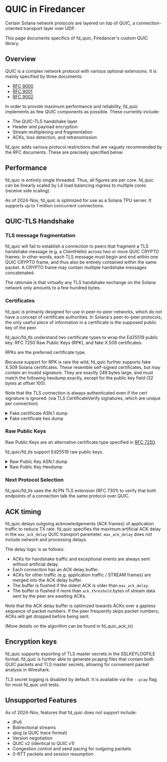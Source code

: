 # QUIC in Firedancer

Certain Solana network protocols are layered on top of QUIC,
a connection-oriented transport layer over UDP.

This page documents specifics of fd_quic, Firedancer's custom QUIC library.

## Overview

QUIC is a complex network protocol with various optional extensions.
It is mainly specified by three documents:
- [RFC 9000](https://datatracker.ietf.org/doc/html/rfc9000)
- [RFC 9001](https://datatracker.ietf.org/doc/html/rfc9001)
- [RFC 9002](https://datatracker.ietf.org/doc/html/rfc9002)

In order to provide maximum performance and reliability, fd_quic
implements as few QUIC components as possible.  These currently include:
- The QUIC-TLS handshake layer
- Header and payload encryption
- Stream multiplexing and fragmentation
- ACKs, loss detection, and retransmission

fd_quic adds various protocol restrictions that are vaguely recommended by
the RFC documents.  These are precisely specified below.

## Performance

fd_quic is entirely single threaded.  Thus, all figures are per core.
fd_quic can be linearly scaled by L4 load balancing ingress to multiple
cores (receive side scaling).

As of 2024-Nov, fd_quic is optimized for use as a Solana TPU server.
It supports up to 1 million concurrent connections.

## QUIC-TLS Handshake

### TLS message fragmentation

fd_quic will fail to establish a connection to peers that fragment a TLS
handshake message (e.g. a ClientHello) across two or more QUIC CRYPTO
frames.  In other words, each TLS message must begin and end within one
QUIC CRYPTO frame, and thus also be entirely contained within the same
packet.  A CRYPTO frame may contain multiple handshake messages
concatenated.

The rationale is that virtually any TLS handshake exchange on the Solana
network only amounts to a few hundred bytes.

### Certificates

fd_quic is primarily designed for use in peer-to-peer networks, which do
not have a concept of certificate authorities.  In Solana's peer-to-peer
protocols, the only useful piece of information in a certificate is the
supposed public key of the peer.

fd_quic/fd_tls understand two certificate types to wrap the Ed25519 public
key: RFC 7250 Raw Public Keys (RPK), and fake X.509 certificates.

RPKs are the preferred certificate type.

Because support for RPK is rare the wild, fd_quic further supports fake
X.509 Solana certificates.  These resemble self-signed certificates, but
may contain an invalid signature.  They are exactly 249 bytes large, and
must match the following hexdump exactly, except for the public key field
(32 bytes at offset 100).

Note that the TLS connection is always authenticated even if the cert
signature is ignored.  (via TLS CertificateVerify signatures, which are
unique per connection)

<details>
<summary>Fake certificate ASN.1 dump</summary>

```
Certificate:
    Data:
        Version: 3 (0x2)
        Serial Number: 72340172838076673 (0x101010101010101)
    Signature Algorithm: Ed25519
        Issuer: CN=Solana node
        Validity
            Not Before: Jan  1 00:00:00 1970 GMT
            Not After : Jan  1 00:00:00 4096 GMT
        Subject:
        Subject Public Key Info:
            Public Key Algorithm: Ed25519
            [ PUBLIC KEY GOES HERE ]
        X509v3 extensions:
            X509v3 Subject Alternative Name: critical
                DNS:localhost
            X509v3 Basic Constraints: critical
                CA:FALSE
    Signature Algorithm: Ed25519
         ff:ff:ff:ff:ff:ff:ff:ff:ff:ff:ff:ff:ff:ff:ff:ff:ff:ff:
         ff:ff:ff:ff:ff:ff:ff:ff:ff:ff:ff:ff:ff:ff:ff:ff:ff:ff:
         ff:ff:ff:ff:ff:ff:ff:ff:ff:ff:ff:ff:ff:ff:ff:ff:ff:ff:
         ff:ff:ff:ff:ff:ff:ff:ff:ff:ff
```

</details>

<details>
<summary>Fake certificate hex dump</summary>

To construct a fake certificate, copy paste the Ed25519 public key at
offset 0x64.

```
00000000: 3081 f630 81a9 a003 0201 0202 0801 0101  0..0............
00000010: 0101 0101 0130 0506 032b 6570 3016 3114  .....0...+ep0.1.
00000020: 3012 0603 5504 030c 0b53 6f6c 616e 6120  0...U....Solana
00000030: 6e6f 6465 3020 170d 3730 3031 3031 3030  node0 ..70010100
00000040: 3030 3030 5a18 0f34 3039 3630 3130 3130  0000Z..409601010
00000050: 3030 3030 305a 3000 302a 3005 0603 2b65  00000Z0.0*0...+e
00000060: 7003 2100 ffff ffff ffff ffff ffff ffff  p.!.............
00000070: ffff ffff ffff ffff ffff ffff ffff ffff  ................
00000080: ffff ffff a329 3027 3017 0603 551d 1101  .....)0'0...U...
00000090: 01ff 040d 300b 8209 6c6f 6361 6c68 6f73  ....0...localhos
000000a0: 7430 0c06 0355 1d13 0101 ff04 0230 0030  t0...U.......0.0
000000b0: 0506 032b 6570 0341 00ff ffff ffff ffff  ...+ep.A........
000000c0: ffff ffff ffff ffff ffff ffff ffff ffff  ................
000000d0: ffff ffff ffff ffff ffff ffff ffff ffff  ................
000000e0: ffff ffff ffff ffff ffff ffff ffff ffff  ................
000000f0: ffff ffff ffff ffff ff                   .........
```

</details>

### Raw Public Keys

Raw Public Keys are an alternative certificate type specified in
[RFC 7250](https://datatracker.ietf.org/doc/html/rfc7250).

fd_quic/fd_tls support Ed25519 raw public keys.

<details>
<summary>Raw Public Key ASN.1 dump</summary>

```
    0:d=0  hl=2 l=  42 cons: SEQUENCE
    2:d=1  hl=2 l=   5 cons: SEQUENCE
    4:d=2  hl=2 l=   3 prim: OBJECT            :Ed25519
    9:d=1  hl=2 l=  33 prim: BIT STRING
```

</details>

<details>
<summary>Raw Public Key Hexdump</summary>

To construct a raw public key, paste the Ed25519 public key at offset 0x0c.


```
00000000: 302a 3005 0603 2b65 7003 2100 ffff ffff  0*0...+ep.!.....
00000010: ffff ffff ffff ffff ffff ffff ffff ffff  ................
00000020: ffff ffff ffff ffff ffff ffff            ............
```

</details>

### Next Protocol Selection

fd_quic/fd_tls uses the ALPN TLS extension (RFC 7301) to verify that
both endpoints of a connection talk the same protocol over QUIC.

## ACK timing

fd_quic delays outgoing acknowledgements (ACK frames) of application
traffic to reduce TX rate.  fd_quic specifies the maximum artificial ACK
delay in the `max_ack_delay` QUIC transport parameter.  `max_ack_delay`
does not include network and processing delays.

The delay logic is as follows:
- ACKs for handshake traffic and exceptional events are always sent without
  artificial delay.
- Each connection has an ACK delay buffer.
- ACKs for other traffic (e.g. application traffic / STREAM frames) are
  merged into the ACK delay buffer.
- The buffer is flushed if the oldest ACK is older than `max_ack_delay`.
- The buffer is flushed if more than `ack_threshold` bytes of stream data
  sent by the peer are awaiting ACKs.

Note that the ACK delay buffer is optimized towards ACKs over a gapless
sequence of packet numbers.  If the peer frequently skips packet numbers,
ACKs will get dropped before being sent.

(More details on the algorithm can be found in fd_quic_ack_tx)

## Encryption keys

fd_quic supports exporting of TLS master secrets in the SSLKEYLOGFILE
format.  fd_quic is further able to generate pcapng files that contain
both QUIC packets and TLS master secrets, allowing for convenient packet
analysis in Wireshark.

TLS secret logging is disabled by default.  It is available via the
`--pcap` flag for most fd_quic unit tests.

## Unsupported Features

As of 2024-Nov, features that fd_quic does not support include:

- IPv6
- Bidirectional streams
- qlog (a QUIC trace format)
- Version negotiation
- QUIC v2 (identical to QUIC v1)
- Congestion control and send pacing for outgoing packets
- 0-RTT packets and session resumption
